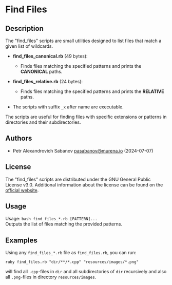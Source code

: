 # Find Files

## Description

The "find_files" scripts are small utilities designed to list files that match a given list of wildcards.

- **find_files_canonical.rb** (49 bytes):
    - Finds files matching the specified patterns and prints the **CANONICAL** paths.

- **find_files_relative.rb** (24 bytes):
    - Finds files matching the specified patterns and prints the **RELATIVE** paths.

- The scripts with suffix `_x` after name are executable.

The scripts are useful for finding files with specific extensions or patterns in directories and their subdirectories.

## Authors

- Petr Alexandrovich Sabanov <pasabanov@murena.io> (2024-07-07)

## License

The "find_files" scripts are distributed under the GNU General Public License v3.0. Additional information about the license can be found on the [official website](https://www.gnu.org/licenses/gpl-3.0.html).

## Usage

Usage: `bash find_files_*.rb [PATTERN]...`  
Outputs the list of files matching the provided patterns.

## Examples

Using any `find_files_*.rb` file as `find_files.rb`, you can run:

```
ruby find_files.rb "dir/**/*.cpp" "resources/images/*.png"
```
will find all `.cpp`-files in `dir` and all subdirectories of `dir` recursively and also all `.png`-files in directory `resources/images`.
